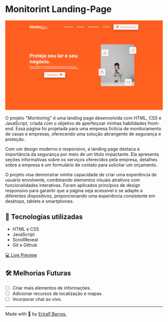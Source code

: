 # Monitorint Landing-Page

![preview](./.github/preview.png)

O projeto "Monitoring" é uma landing page desenvolvida com HTML, CSS e JavaScript, criada com o objetivo de aperfeiçoar minhas habilidades front-end. Essa página foi projetada para uma empresa fictícia de monitoramento de casas e empresas, oferecendo uma solução abrangente de segurança e proteção.

Com um design moderno e responsivo, a landing page destaca a importância da segurança por meio de um título impactante. Ela apresenta seções informativas sobre os serviços oferecidos pela empresa, detalhes sobre a empresa e um formulário de contato para solicitar um orçamento.

O projeto visa demonstrar minha capacidade de criar uma experiência de usuário envolvente, combinando elementos visuais atrativos com funcionalidades interativas. Foram aplicados princípios de design responsivo para garantir que a página seja acessível e se adapte a diferentes dispositivos, proporcionando uma experiência consistente em desktops, tablets e smartphones.

## 🚀 Tecnologias utilizadas

- HTML e CSS
- JavaScript
- ScrollReveal
- Git e Github

[💻 Live Preview](https://monito-ring.netlify.app/)

## 🛠️ Melhorias Futuras

- [ ] Criar mais elementos de informações.
- [ ] Adicionar recursos de localização e mapas.
- [ ] Incorporar chat ao vivo.

---
Made with 🧡 by [Eriralf Barros.](https://www.linkedin.com/in/eriralfbarros/)